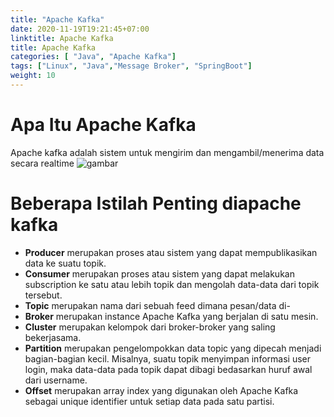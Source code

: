 ```yaml
---
title: "Apache Kafka"
date: 2020-11-19T19:21:45+07:00
linktitle: Apache Kafka
title: Apache Kafka
categories: [ "Java", "Apache Kafka"]
tags: ["Linux", "Java","Message Broker", "SpringBoot"]
weight: 10
---
```


# Apa Itu Apache Kafka 
Apache kafka adalah sistem untuk mengirim dan mengambil/menerima data secara realtime 
![gambar](./img/apachekafka.png)
# Beberapa Istilah Penting diapache kafka 

 - **Producer** merupakan proses atau sistem yang dapat mempublikasikan data ke suatu topik. 
 - **Consumer** merupakan proses atau sistem yang dapat melakukan subscription ke satu atau lebih topik dan mengolah data-data dari topik tersebut.
 - **Topic** merupakan nama dari sebuah feed dimana pesan/data di-
 - **Broker** merupakan instance Apache Kafka yang berjalan di satu mesin.
 - **Cluster** merupakan kelompok dari broker-broker yang saling bekerjasama.
 - **Partition** merupakan pengelompokkan data topic yang dipecah menjadi bagian-bagian kecil. Misalnya, suatu topik menyimpan informasi user login, maka data-data pada topik dapat dibagi bedasarkan huruf awal dari username.
 - **Offset** merupakan array index yang digunakan oleh Apache Kafka sebagai unique identifier untuk setiap data pada satu partisi.

